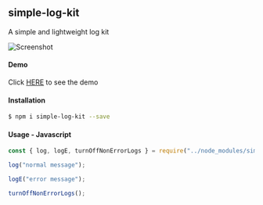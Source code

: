## simple-log-kit

A simple and lightweight log kit 

![Screenshot](https://jasonfleischer.github.io/simple-log-kit-demo/screenshot/screen.png "Screenshot")

#### Demo
Click [HERE](https://jasonfleischer.github.io/simple-log-kit-demo/) to see the demo

#### Installation
```bash
$ npm i simple-log-kit --save
```

#### Usage - Javascript
``` javascript
const { log, logE, turnOffNonErrorLogs } = require("../node_modules/simple-log-kit/index")

log("normal message");

logE("error message");

turnOffNonErrorLogs();
```

